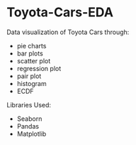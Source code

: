 # Toyota-Cars-EDA
Data visualization of Toyota Cars through:
* pie charts
* bar plots
* scatter plot
* regression plot
* pair plot
* histogram
* ECDF

Libraries Used:
* Seaborn
* Pandas
* Matplotlib
